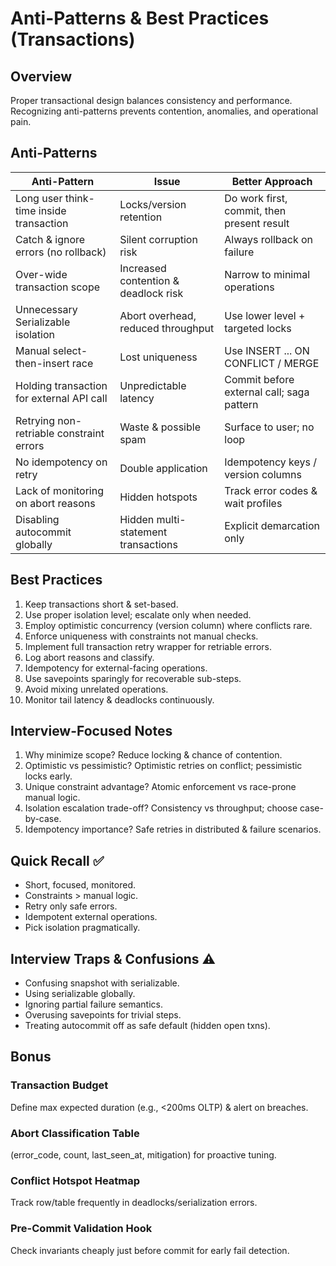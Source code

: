 # Anti-Patterns & Best Practices (Transactions)

## Overview
Proper transactional design balances consistency and performance. Recognizing anti-patterns prevents contention, anomalies, and operational pain.

## Anti-Patterns
| Anti-Pattern | Issue | Better Approach |
|--------------|-------|-----------------|
| Long user think-time inside transaction | Locks/version retention | Do work first, commit, then present result |
| Catch & ignore errors (no rollback) | Silent corruption risk | Always rollback on failure |
| Over-wide transaction scope | Increased contention & deadlock risk | Narrow to minimal operations |
| Unnecessary Serializable isolation | Abort overhead, reduced throughput | Use lower level + targeted locks |
| Manual select-then-insert race | Lost uniqueness | Use INSERT ... ON CONFLICT / MERGE |
| Holding transaction for external API call | Unpredictable latency | Commit before external call; saga pattern |
| Retrying non-retriable constraint errors | Waste & possible spam | Surface to user; no loop |
| No idempotency on retry | Double application | Idempotency keys / version columns |
| Lack of monitoring on abort reasons | Hidden hotspots | Track error codes & wait profiles |
| Disabling autocommit globally | Hidden multi-statement transactions | Explicit demarcation only |

## Best Practices
1. Keep transactions short & set-based.
2. Use proper isolation level; escalate only when needed.
3. Employ optimistic concurrency (version column) where conflicts rare.
4. Enforce uniqueness with constraints not manual checks.
5. Implement full transaction retry wrapper for retriable errors.
6. Log abort reasons and classify.
7. Idempotency for external-facing operations.
8. Use savepoints sparingly for recoverable sub-steps.
9. Avoid mixing unrelated operations.
10. Monitor tail latency & deadlocks continuously.

## Interview-Focused Notes
1. Why minimize scope? Reduce locking & chance of contention.
2. Optimistic vs pessimistic? Optimistic retries on conflict; pessimistic locks early.
3. Unique constraint advantage? Atomic enforcement vs race-prone manual logic.
4. Isolation escalation trade-off? Consistency vs throughput; choose case-by-case.
5. Idempotency importance? Safe retries in distributed & failure scenarios.

## Quick Recall ✅
- Short, focused, monitored.
- Constraints > manual logic.
- Retry only safe errors.
- Idempotent external operations.
- Pick isolation pragmatically.

## Interview Traps & Confusions ⚠️
- Confusing snapshot with serializable.
- Using serializable globally.
- Ignoring partial failure semantics.
- Overusing savepoints for trivial steps.
- Treating autocommit off as safe default (hidden open txns).

## Bonus
### Transaction Budget
Define max expected duration (e.g., <200ms OLTP) & alert on breaches.

### Abort Classification Table
(error_code, count, last_seen_at, mitigation) for proactive tuning.

### Conflict Hotspot Heatmap
Track row/table frequently in deadlocks/serialization errors.

### Pre-Commit Validation Hook
Check invariants cheaply just before commit for early fail detection.
